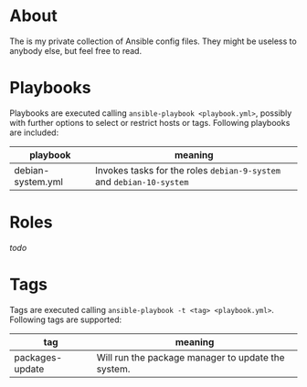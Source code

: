 # About

The is my private collection of Ansible config files. They might be useless to
anybody else, but feel free to read.


# Playbooks

Playbooks are executed calling `ansible-playbook <playbook.yml>`, possibly
with further options to select or restrict hosts or tags. Following playbooks
are included:

| playbook          | meaning                                                              |
| ----------------- | -------------------------------------------------------------------- |
| debian-system.yml | Invokes tasks for the roles `debian-9-system` and `debian-10-system` |


# Roles

_todo_


# Tags

Tags are executed calling `ansible-playbook -t <tag> <playbook.yml>`. Following
tags are supported:

| tag             | meaning                                            |
| --------------- | -------------------------------------------------- |
| packages-update | Will run the package manager to update the system. |
